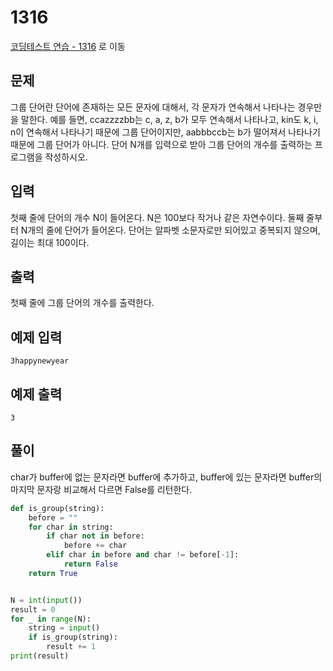 # 1316

[코딩테스트 연습 - 1316][1] 로 이동

## 문제

그룹 단어란 단어에 존재하는 모든 문자에 대해서, 각 문자가 연속해서 나타나는 경우만을 말한다. 예를 들면, ccazzzzbb는 c, a, z, b가 모두 연속해서 나타나고, kin도 k, i, n이 연속해서 나타나기 때문에 그룹 단어이지만, aabbbccb는 b가 떨어져서 나타나기 때문에 그룹 단어가 아니다.
단어 N개를 입력으로 받아 그룹 단어의 개수를 출력하는 프로그램을 작성하시오.

## 입력

첫째 줄에 단어의 개수 N이 들어온다. N은 100보다 작거나 같은 자연수이다. 둘째 줄부터 N개의 줄에 단어가 들어온다. 단어는 알파벳 소문자로만 되어있고 중복되지 않으며, 길이는 최대 100이다.

## 출력

첫째 줄에 그룹 단어의 개수를 출력한다.

## 예제 입력

```
3happynewyear
```

## 예제 출력

```
3
```

## 풀이

char가 buffer에 없는 문자라면 buffer에 추가하고,
buffer에 있는 문자라면 buffer의 마지막 문자랑 비교해서 다르면 False를 리턴한다.

```python
def is_group(string):
    before = ""
    for char in string:
        if char not in before:
            before += char
        elif char in before and char != before[-1]:
            return False
    return True


N = int(input())
result = 0
for _ in range(N):
    string = input()
    if is_group(string):
        result += 1
print(result)

```

[1]: https://www.acmicpc.net/problem/1316
